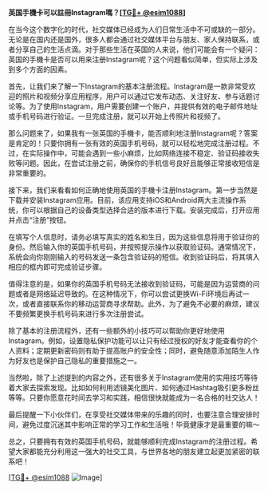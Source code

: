 **英国手機卡可以註冊Instagram嗎？[[TG💪+ @esim1088](https://t.me/s/esim1088)]**

在当今这个数字化的时代，社交媒体已经成为人们日常生活中不可或缺的一部分。无论是在国内还是国外，很多人都会通过社交媒体平台与朋友、家人保持联系，或者分享自己的生活点滴。对于那些生活在英国的人来说，他们可能会有一个疑问：英国的手機卡是否可以用来注册Instagram呢？这个问题看似简单，但实际上涉及到多个方面的因素。

首先，让我们来了解一下Instagram的基本注册流程。Instagram是一款非常受欢迎的照片和视频分享应用程序，用户可以通过它发布动态、关注好友、参与话题讨论等。为了使用Instagram，用户需要创建一个账户，并提供有效的电子邮件地址或手机号码进行验证。一旦完成注册，就可以开始上传照片和视频了。

那么问题来了，如果我有一张英国的手機卡，能否顺利地注册Instagram呢？答案是肯定的！只要你拥有一张有效的英国手机号码，就可以轻松地完成注册过程。不过，在实际操作中，可能会遇到一些小麻烦，比如网络连接不稳定、验证码接收失败等问题。因此，在尝试注册之前，确保你的手机信号良好且能够正常接收短信是非常重要的。

接下来，我们来看看如何正确地使用英国的手機卡注册Instagram。第一步当然是下载并安装Instagram应用。目前，该应用支持iOS和Android两大主流操作系统，你可以根据自己的设备类型选择合适的版本进行下载。安装完成后，打开应用并点击“注册”按钮。

在填写个人信息时，请务必填写真实的姓名和生日，因为这些信息将用于验证你的身份。然后输入你的英国手机号码，并按照提示操作以获取验证码。通常情况下，系统会向你刚刚输入的号码发送一条包含验证码的短信。收到验证码后，将其填入相应的框内即可完成验证步骤。

值得注意的是，如果你的英国手机号码无法接收到验证码，可能是因为运营商的问题或者是网络延迟导致的。在这种情况下，你可以尝试更换Wi-Fi环境后再试一次，或者直接联系你的移动运营商寻求帮助。此外，为了避免不必要的麻烦，建议不要频繁更换手机号码来进行多次注册尝试。

除了基本的注册流程外，还有一些额外的小技巧可以帮助你更好地使用Instagram。例如，设置隐私保护功能可以让只有经过授权的好友才能查看你的个人资料；定期更新密码则有助于提高账户的安全性；同时，避免随意添加陌生人作为好友也是保护自己隐私的重要措施之一。

当然啦，除了上述提到的内容之外，还有很多关于Instagram使用的实用技巧等待着大家去探索发现。比如如何利用滤镜美化图片、如何通过Hashtag吸引更多粉丝等等。只要你愿意花时间去学习和实践，相信很快就能成为一名合格的社交达人！

最后提醒一下小伙伴们，在享受社交媒体带来的乐趣的同时，也要注意合理安排时间，避免过度沉迷其中影响正常的学习工作和生活哦！毕竟健康才是最重要的嘛～

总之，只要拥有有效的英国手机号码，就能够顺利完成Instagram的注册过程。希望大家都能充分利用这一强大的社交工具，与世界各地的朋友建立起更加紧密的联系吧！

[[TG💪+ @esim1088](https://t.me/s/esim1088) ![Image](https://i.postimg.cc/4NQfJmqS/Snipaste-2025-05-13-00-14-12.png)]